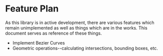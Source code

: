 Feature Plan
===
As this library is in active development, there are various features
which remain unimplemented as well as things which are in the works.
This document serves as reference of these things.

* Implement Bezier Curves
* Geometric operations--calculating intersections, bounding boxes,
etc.